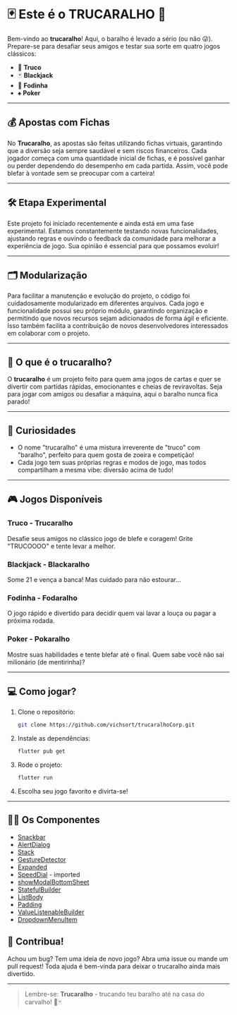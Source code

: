 # 🃏 Este é o TRUCARALHO 🌳

Bem-vindo ao **trucaralho**! Aqui, o baralho é levado a sério (ou não 😜). Prepare-se para desafiar seus amigos e testar sua sorte em quatro jogos clássicos:

- 🎲 **Truco**
- 🃏 **Blackjack**
- 🤏 **Fodinha**
- ♠️ **Poker**

---

## 💰 Apostas com Fichas

No **Trucaralho**, as apostas são feitas utilizando fichas virtuais, garantindo que a diversão seja sempre saudável e sem riscos financeiros. Cada jogador começa com uma quantidade inicial de fichas, e é possível ganhar ou perder dependendo do desempenho em cada partida. Assim, você pode blefar à vontade sem se preocupar com a carteira!

---

## 🛠️ Etapa Experimental

Este projeto foi iniciado recentemente e ainda está em uma fase experimental. Estamos constantemente testando novas funcionalidades, ajustando regras e ouvindo o feedback da comunidade para melhorar a experiência de jogo. Sua opinião é essencial para que possamos evoluir!

---

## 🗂️ Modularização

Para facilitar a manutenção e evolução do projeto, o código foi cuidadosamente modularizado em diferentes arquivos. Cada jogo e funcionalidade possui seu próprio módulo, garantindo organização e permitindo que novos recursos sejam adicionados de forma ágil e eficiente. Isso também facilita a contribuição de novos desenvolvedores interessados em colaborar com o projeto.

---

## 🚀 O que é o trucaralho?

O **trucaralho** é um projeto feito para quem ama jogos de cartas e quer se divertir com partidas rápidas, emocionantes e cheias de reviravoltas. Seja para jogar com amigos ou desafiar a máquina, aqui o baralho nunca fica parado!

---

## 🧐 Curiosidades

- O nome "trucaralho" é uma mistura irreverente de "truco" com "baralho", perfeito para quem gosta de zoeira e competição!
- Cada jogo tem suas próprias regras e modos de jogo, mas todos compartilham a mesma vibe: diversão acima de tudo!

---

## 🎮 Jogos Disponíveis

### Truco - Trucaralho
Desafie seus amigos no clássico jogo de blefe e coragem! Grite "TRUCOOOO" e tente levar a melhor.

### Blackjack - Blackaralho
Some 21 e vença a banca! Mas cuidado para não estourar...

### Fodinha - Fodaralho
O jogo rápido e divertido para decidir quem vai lavar a louça ou pagar a próxima rodada.

### Poker - Pokaralho
Mostre suas habilidades e tente blefar até o final. Quem sabe você não sai milionário (de mentirinha)?

---

## 💻 Como jogar?

1. Clone o repositório:
    ```bash
    git clone https://github.com/vichsort/trucaralhoCorp.git
    ```
2. Instale as dependências:
    ```bash
    flutter pub get
    ```
3. Rode o projeto:
    ```bash
    flutter run
    ```
4. Escolha seu jogo favorito e divirta-se!

---

## 👨‍💻 Os Componentes
- [Snackbar](https://api.flutter.dev/flutter/material/SnackBar-class.html)
- [AlertDialog](https://api.flutter.dev/flutter/material/Dialog-class.html)
- [Stack](https://api.flutter.dev/flutter/widgets/Stack-class.html)
- [GestureDetector](https://api.flutter.dev/flutter/widgets/GestureDetector-class.html)
- [Expanded](https://api.flutter.dev/flutter/widgets/Expanded-class.html)
- [SpeedDial](https://pub.dev/packages/flutter_speed_dial) - imported
- [showModalBottomSheet](https://api.flutter.dev/flutter/material/showModalBottomSheet.html) 
- [StatefulBuilder](https://api.flutter.dev/flutter/widgets/StatefulBuilder-class.html)
- [ListBody](https://api.flutter.dev/flutter/widgets/ListBody-class.html)
- [Padding](https://api.flutter.dev/flutter/widgets/Padding-class.html)
- [ValueListenableBuilder](https://api.flutter.dev/flutter/widgets/ValueListenableBuilder-class.html)
- [DropdownMenuItem](https://api.flutter.dev/flutter/material/DropdownMenuItem-class.html)

## 🤝 Contribua!

Achou um bug? Tem uma ideia de novo jogo? Abra uma issue ou mande um pull request! Toda ajuda é bem-vinda para deixar o trucaralho ainda mais divertido.

---

> Lembre-se: **Trucaralho** - trucando teu baralho até na casa do carvalho! 🌳🃏
